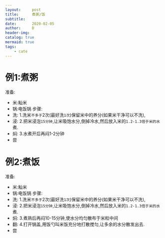```yaml
---
layout:     post
title:      煮粥/饭
subtitle:   
date:       2020-02-05
author:     D
header-img: 
catalog: true
mermaid: true
tags:
    - cate
---
```


# 例1:煮粥
准备:<br>
- 米:籼米
- 锅:电饭锅
步骤:<br>
- 洗: 1.洗米`不多于`2次(最好洗`1次`)保留米中的养分(如果米干净可以不洗),<br>
- 浸: 2.把米浸泡`15分钟`,让米吸饱水分,倒掉冷水,然后放入米的`1.2-1.3倍于米的水`煮.<br>
- 焖: 3.水煮开后再闷1-2分钟<br>
- 尝

# 例2:煮饭
准备:
- 米:籼米
- 锅:电饭锅
步骤:<br>
- 洗: 1.洗米`不多于`2次(最好洗`1次`)保留米中的养分(如果米干净可以不洗),<br>
- 浸: 2.把米浸泡`15分钟`,让米吸饱水分,倒掉冷水,然后放入米的`1.2-1.3倍于米的水`煮.<br>
- 焖: 3.煮熟后再闷10-15分钟,使水分均匀散布于米粒中间<br>
- 翻: 4.打开锅盖,用饭勺叫米饭充分地打散搅匀,让多余的水分散发出去.
- 尝

